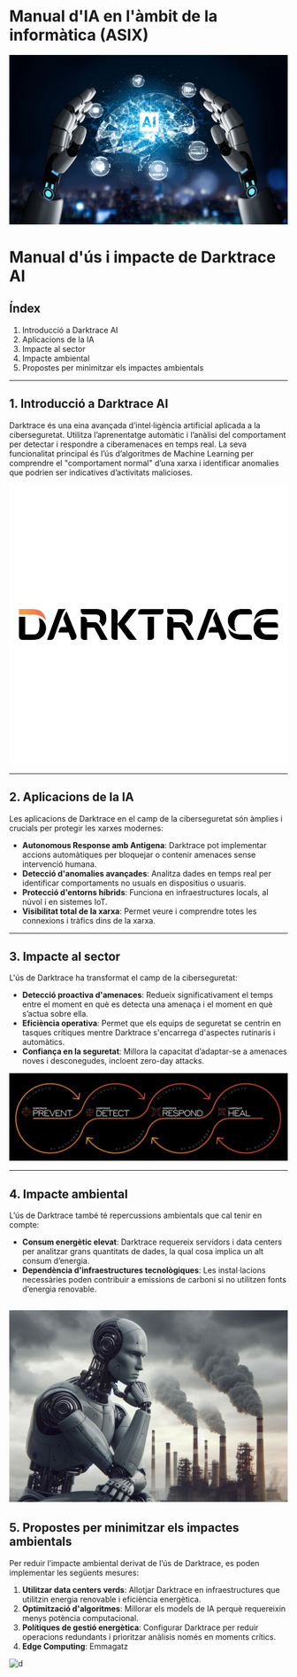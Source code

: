 # Manual d'IA en l'àmbit de la informàtica (ASIX)
![Data Center amb energia renovable](4.webp)
# Manual d'ús i impacte de Darktrace AI

## Índex
1. Introducció a Darktrace AI  
2. Aplicacions de la IA  
3. Impacte al sector  
4. Impacte ambiental  
5. Propostes per minimitzar els impactes ambientals  

---

## 1. Introducció a Darktrace AI

Darktrace és una eina avançada d’intel·ligència artificial aplicada a la ciberseguretat. Utilitza l’aprenentatge automàtic i l’anàlisi del comportament per detectar i respondre a ciberamenaces en temps real. La seva funcionalitat principal és l’ús d’algoritmes de Machine Learning per comprendre el "comportament normal" d’una xarxa i identificar anomalies que podrien ser indicatives d’activitats malicioses.

![Darktrace AI detectant amenaces en una xarxa complexa.](imagenes_xarxes/tres.png)


---

## 2. Aplicacions de la IA

Les aplicacions de Darktrace en el camp de la ciberseguretat són àmplies i crucials per protegir les xarxes modernes:

- **Autonomous Response amb Antigena**: Darktrace pot implementar accions automàtiques per bloquejar o contenir amenaces sense intervenció humana.  
- **Detecció d'anomalies avançades**: Analitza dades en temps real per identificar comportaments no usuals en dispositius o usuaris.  
- **Protecció d'entorns híbrids**: Funciona en infraestructures locals, al núvol i en sistemes IoT.  
- **Visibilitat total de la xarxa**: Permet veure i comprendre totes les connexions i tràfics dins de la xarxa.  

---

## 3. Impacte al sector

L'ús de Darktrace ha transformat el camp de la ciberseguretat:

- **Detecció proactiva d'amenaces**: Redueix significativament el temps entre el moment en què es detecta una amenaça i el moment en què s’actua sobre ella.  
- **Eficiència operativa**: Permet que els equips de seguretat se centrin en tasques crítiques mentre Darktrace s'encarrega d'aspectes rutinaris i automàtics.  
- **Confiança en la seguretat**: Millora la capacitat d’adaptar-se a amenaces noves i desconegudes, incloent zero-day attacks.  

![Exemple d'impacte de Darktrace en una infraestructura de seguretat moderna.](imagenes_xarxes/dos.jpg)

---

## 4. Impacte ambiental

L’ús de Darktrace també té repercussions ambientals que cal tenir en compte:

- **Consum energètic elevat**: Darktrace requereix servidors i data centers per analitzar grans quantitats de dades, la qual cosa implica un alt consum d’energia.  
- **Dependència d'infraestructures tecnològiques**: Les instal·lacions necessàries poden contribuir a emissions de carboni si no utilitzen fonts d’energia renovable.  

![d](imagenes_xarxes/pensando.png)
---

## 5. Propostes per minimitzar els impactes ambientals

Per reduir l’impacte ambiental derivat de l’ús de Darktrace, es poden implementar les següents mesures:

1. **Utilitzar data centers verds**: Allotjar Darktrace en infraestructures que utilitzin energia renovable i eficiència energètica.  
2. **Optimització d'algoritmes**: Millorar els models de IA perquè requereixin menys potència computacional.  
3. **Polítiques de gestió energètica**: Configurar Darktrace per reduir operacions redundants i prioritzar anàlisis només en moments crítics.  
4. **Edge Computing**: Emmagatz

![d](imagenes_xarxes/DALL·E%202024-12-12%2008.59.19%20-%20An%20illustration%20of%20a%20modern%20AI-powered%20data%20center%20with%20sleek%20servers%20and%20glowing%20LED%20lights,%20emphasizing%20energy%20efficiency.%20The%20servers%20are%20connected.webp)
